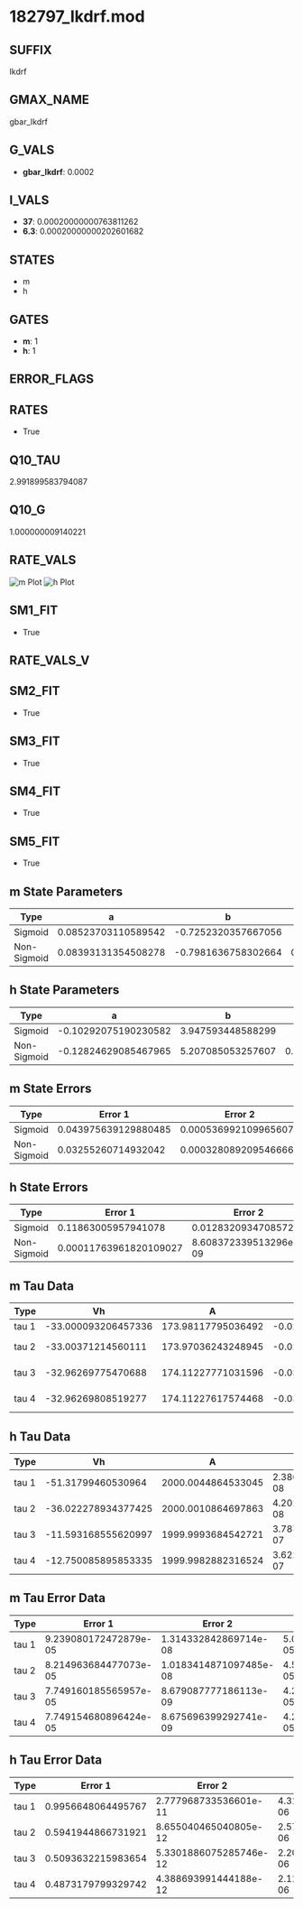 # 182797_Ikdrf.mod

## SUFFIX

Ikdrf

## GMAX_NAME

gbar_Ikdrf

## G_VALS

- **gbar_Ikdrf**: 0.0002

## I_VALS

- **37**: 0.00020000000763811262
- **6.3**: 0.00020000000202601682

## STATES

- m
- h

## GATES

- **m**: 1
- **h**: 1

## ERROR_FLAGS


## RATES

- True

## Q10_TAU

2.991899583794087

## Q10_G

1.000000009140221

## RATE_VALS

![m Plot](/Users/pbozelos/Dropbox/icg-Chai-Panos/supermodels/output_markdown_files/K/182797_Ikdrf.mod/images/m.png)
![h Plot](/Users/pbozelos/Dropbox/icg-Chai-Panos/supermodels/output_markdown_files/K/182797_Ikdrf.mod/images/h.png)

## SM1_FIT

- True

## RATE_VALS_V

## SM2_FIT

- True

## SM3_FIT

- True

## SM4_FIT

- True

## SM5_FIT

- True

## m State Parameters

| Type | a | b | c | d |
| --- | --- | --- | --- | --- |
| Sigmoid | 0.08523703110589542 | -0.7252320357667056 |
| Non-Sigmoid | 0.08393131354508278 | -0.7981636758302664 | 0.9987879368482084 | -0.015291701977092509 |

## h State Parameters

| Type | a | b | c | d |
| --- | --- | --- | --- | --- |
| Sigmoid | -0.10292075190230582 | 3.947593448588299 |
| Non-Sigmoid | -0.12824629085467965 | 5.207085053257607 | 0.9189507683960683 | 0.0800355545878735 |

## m State Errors

| Type | Error 1 | Error 2 | Error 3 |
| --- | --- | --- | --- |
| Sigmoid | 0.043975639129880485 | 0.0005369921099656075 | 0.03277850615934186 |
| Non-Sigmoid | 0.03255260714932042 | 0.0003280892095466662 | 0.024264021059369083 |

## h State Errors

| Type | Error 1 | Error 2 | Error 3 |
| --- | --- | --- | --- |
| Sigmoid | 0.11863005957941078 | 0.012832093470857295 | 0.0769678805841338 |
| Non-Sigmoid | 0.00011763961820109027 | 8.608372339513296e-09 | 7.632527639087594e-05 |

## m Tau Data

| Type | Vh | A | b1 | b2 | c1 | c2 | d1 | d2 | e1 | e2 |
| --- | --- | --- | --- | --- | --- | --- | --- | --- | --- | --- |
| tau 1 | -33.000093206457336 | 173.98117795036492 | -0.02999743326041023 | -0.06999294119268117 |
| tau 2 | -33.00371214560111 | 173.97036243248945 | -0.029994823657745272 | 1.3741591178707245e-08 | -0.07001283736925755 | -5.02329552603869e-07 |
| tau 3 | -32.96269775470688 | 174.11227771031596 | -0.030067647123451318 | 8.598332435651767e-07 | -3.1316850961593037e-09 | -0.06987674685853909 | 3.2881899972998862e-06 | 3.98892281925147e-08 |
| tau 4 | -32.96269808519277 | 174.11227617574468 | -0.03006764741913649 | 8.598795224473634e-07 | -3.129733188919056e-09 | -1.1837619401197129e-14 | -0.0698767467764623 | 3.288206582167493e-06 | 3.9889704023304636e-08 | 1.3153122741694707e-14 |

## h Tau Data

| Type | Vh | A | b1 | b2 | c1 | c2 | d1 | d2 | e1 | e2 |
| --- | --- | --- | --- | --- | --- | --- | --- | --- | --- | --- |
| tau 1 | -51.31799460530964 | 2000.0044864533045 | 2.380676962668874e-08 | 5.217343672038786e-09 |
| tau 2 | -36.022278934377425 | 2000.0010864697863 | 4.2025902889773744e-08 | 2.3707713031329553e-09 | 1.8425671196278918e-07 | -4.187085334120119e-10 |
| tau 3 | -11.593168555620997 | 1999.9993684542721 | 3.7872207529117684e-07 | 7.4412818081210565e-09 | 4.338964203009881e-11 | 2.7389322845039657e-07 | 4.104206886026581e-09 | 6.438499547799537e-11 |
| tau 4 | -12.750085895853335 | 1999.9982882316524 | 3.622113855201438e-07 | 8.060746040244044e-09 | 4.692072414752587e-11 | -1.712976379025032e-13 | 2.7961146609745413e-07 | 3.336097218175474e-09 | 6.099944265375257e-11 | 3.872050396282072e-15 |

## m Tau Error Data

| Type | Error 1 | Error 2 | Error 3 |
| --- | --- | --- | --- |
| tau 1 | 9.239080172472879e-05 | 1.314332842869714e-08 | 5.0630782988859237e-05 |
| tau 2 | 8.214963684477073e-05 | 1.0183414871097485e-08 | 4.501855550613678e-05 |
| tau 3 | 7.749160185565957e-05 | 8.679087777186113e-09 | 4.2465920890075486e-05 |
| tau 4 | 7.749154680896424e-05 | 8.675696399292741e-09 | 4.246589072411487e-05 |

## h Tau Error Data

| Type | Error 1 | Error 2 | Error 3 |
| --- | --- | --- | --- |
| tau 1 | 0.9956648064495767 | 2.777968733536601e-11 | 4.311344301792152e-06 |
| tau 2 | 0.5941944866731921 | 8.655040465040805e-12 | 2.572931168883808e-06 |
| tau 3 | 0.5093632215983654 | 5.3301886075285746e-12 | 2.205601934260815e-06 |
| tau 4 | 0.4873179799329742 | 4.388693991444188e-12 | 2.1101434763339623e-06 |

